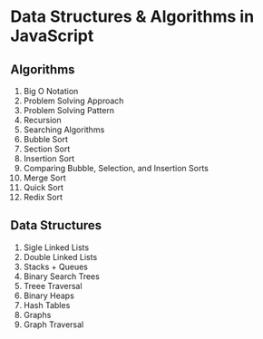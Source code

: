 # Data Structures & Algorithms in JavaScript

## **Algorithms**

1. Big O Notation
2. Problem Solving Approach
3. Problem Solving Pattern
4. Recursion
5. Searching Algorithms
6. Bubble Sort
7. Section Sort
8. Insertion Sort
9. Comparing Bubble, Selection, and Insertion Sorts
10. Merge Sort
11. Quick Sort
12. Redix Sort

## **Data Structures**

1. Sigle Linked Lists
2. Double Linked Lists
3. Stacks + Queues
4. Binary Search Trees
5. Treee Traversal
6. Binary Heaps
7. Hash Tables
8. Graphs
9. Graph Traversal
